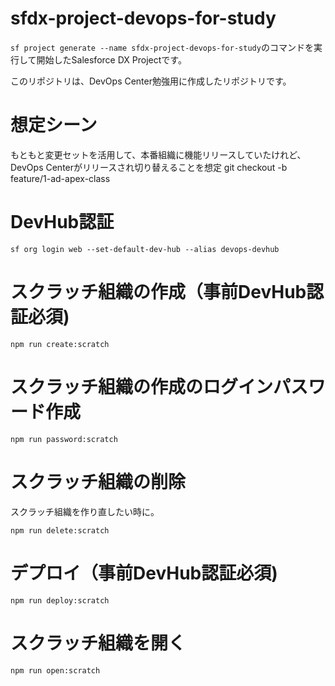 # sfdx-project-devops-for-study
`sf project generate --name sfdx-project-devops-for-study`のコマンドを実行して開始したSalesforce DX Projectです。

このリポジトリは、DevOps Center勉強用に作成したリポジトリです。

# 想定シーン

もともと変更セットを活用して、本番組織に機能リリースしていたけれど、DevOps Centerがリリースされ切り替えることを想定
git checkout -b feature/1-ad-apex-class

# DevHub認証
```
sf org login web --set-default-dev-hub --alias devops-devhub
```

# スクラッチ組織の作成（事前DevHub認証必須)
```
npm run create:scratch
```
# スクラッチ組織の作成のログインパスワード作成
```
npm run password:scratch
```
# スクラッチ組織の削除
スクラッチ組織を作り直したい時に。
```
npm run delete:scratch
```
# デプロイ（事前DevHub認証必須)
```
npm run deploy:scratch
```
# スクラッチ組織を開く
```
npm run open:scratch
```